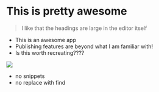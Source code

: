 # This is pretty awesome

> I like that the headings are large in the editor itself








- This is an awesome app
- Publishing features are beyond what I am familiar with!
- Is this worth recreating????

![](http://placekitten.com/200/200)
















- no snippets
- no replace with find
<!--stackedit_data:
eyJoaXN0b3J5IjpbLTEzOTcxNDU2NDRdfQ==
-->